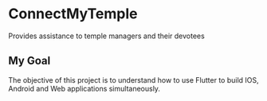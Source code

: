 # ConnectMyTemple

Provides assistance to temple managers and their devotees

## My Goal

The objective of this project is to understand how to use Flutter to build IOS, Android and Web applications simultaneously.